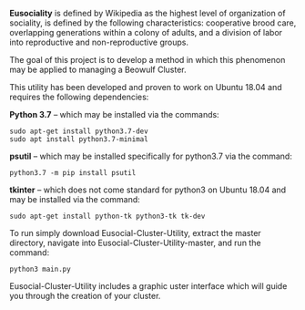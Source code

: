 **Eusociality** is defined by Wikipedia as the highest level of organization of sociality, is defined by the following characteristics: cooperative brood care, overlapping generations within a colony of adults, and a division of labor into reproductive and non-reproductive groups. 

The goal of this project is to develop a method in which this phenomenon may be applied to managing a Beowulf Cluster.

This utility has been developed and proven to work on Ubuntu 18.04 and requires the following dependencies: 

**Python 3.7** – which may be installed via the commands:
```
sudo apt-get install python3.7-dev
sudo apt install python3.7-minimal
```

**psutil** – which may be installed specifically for python3.7 via the command:
```
python3.7 -m pip install psutil
```
**tkinter** – which does not come standard for python3 on Ubuntu 18.04 and may be installed via the command:
```
sudo apt-get install python-tk python3-tk tk-dev
```
To run simply download Eusocial-Cluster-Utility, extract the master directory, navigate into Eusocial-Cluster-Utility-master, and run the command:
```
python3 main.py
```
Eusocial-Cluster-Utility includes a graphic uster interface which will guide you through the creation of your cluster. 
